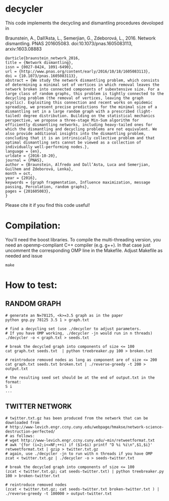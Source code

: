 # decycler

This code implements the decycling and dismantling procedures devoloped in 

Braunstein, A., Dall’Asta, L., Semerjian, G., Zdeborová, L., 2016. Network dismantling. PNAS 201605083. doi:10.1073/pnas.1605083113, arxiv:1603.08883


    @article{braunstein_network_2016,
	title = {Network dismantling},
	issn = {0027-8424, 1091-6490},
	url = {http://www.pnas.org/content/early/2016/10/18/1605083113},
	doi = {10.1073/pnas.1605083113},
	abstract = {We study the network dismantling problem, which consists of determining a minimal set of vertices in which removal leaves the network broken into connected components of subextensive size. For a large class of random graphs, this problem is tightly connected to the decycling problem (the removal of vertices, leaving the graph acyclic). Exploiting this connection and recent works on epidemic spreading, we present precise predictions for the minimal size of a dismantling set in a large random graph with a prescribed (light-tailed) degree distribution. Building on the statistical mechanics perspective, we propose a three-stage Min-Sum algorithm for efficiently dismantling networks, including heavy-tailed ones for which the dismantling and decycling problems are not equivalent. We also provide additional insights into the dismantling problem, concluding that it is an intrinsically collective problem and that optimal dismantling sets cannot be viewed as a collection of individually well-performing nodes.},
	language = {en},
	urldate = {2016-10-20},
	journal = {PNAS},
	author = {Braunstein, Alfredo and Dall’Asta, Luca and Semerjian, Guilhem and Zdeborová, Lenka},
	month = oct,
	year = {2016},
	keywords = {graph fragmentation, Influence maximization, message passing, Percolation, random graphs},
	pages = {201605083},
    }


Please cite it if you find this code useful!

Compilation:
===========

You'll need the boost libraries. To compile the multi-threading version, 
you need an openmp-compliant C++ compiler (e.g. g++). In that case just uncomment the 
corresponding OMP line in the Makefile. 
Adjust Makefile as needed and issue 

    make


How to test:
============

RANDOM GRAPH
--------

    # generate an N=78125, <k>=3.5 graph as in the paper
    python gnp.py 78125 3.5 1 > graph.txt

    # find a decycling set (use ./decycler to adjust parameters. 
    # If you have OMP working, ./decycler -jn would run in n threads)
    ./decycler -o < graph.txt > seeds.txt

    # break the decycled graph into components of size <= 100
    cat graph.txt seeds.txt  | python treebreaker.py 100 > broken.txt

    # reintroduce removed nodes as long as component are of size <= 200
    cat graph.txt seeds.txt broken.txt | ./reverse-greedy -t 200 > output.txt

    # the resulting seed set should be at the end of output.txt in the format:
    S i
    ...


TWITTER NETWORK
----------

    # twitter.txt.gz has been produced from the network that can be downloaded from 
    # http://www-levich.engr.ccny.cuny.edu/webpage/hmakse/network-science-destruction-perfected/
    # as follows:
    # wget http://www-levich.engr.ccny.cuny.edu/~min/retweetformat.txt
    # awk '{for (i=2;i<=NF;++i) if ($1>$i) printf "D %i %i\n",$1,$i}' retweetformat.txt | gzip > twitter.txt.gz
    # again, use ./decycler -jn to run with n threads if you have OMP
    zcat < twitter.txt.gz | ./decycler -o > seeds-twitter.txt

    # break the decycled graph into components of size <= 100
    (zcat < twitter.txt.gz; cat seeds-twitter.txt) | python treebreaker.py 100 > broken-twitter.txt

    # reintroduce removed nodes
    (zcat < twitter.txt.gz; cat seeds-twitter.txt broken-twitter.txt ) | ./reverse-greedy -t 100000 > output-twitter.txt
